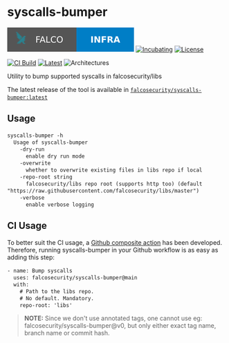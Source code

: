 # syscalls-bumper

[![Falco Infra Repository](https://github.com/falcosecurity/evolution/blob/main/repos/badges/falco-infra-blue.svg)](https://github.com/falcosecurity/evolution/blob/main/REPOSITORIES.md#infra-scope) [![Incubating](https://img.shields.io/badge/status-incubating-orange?style=for-the-badge)](https://github.com/falcosecurity/evolution/blob/main/REPOSITORIES.md#incubating) [![License](https://img.shields.io/github/license/falcosecurity/syscalls-bumper?style=for-the-badge)](./LICENSE)

[![CI Build](https://github.com/falcosecurity/syscalls-bumper/actions/workflows/ci.yml/badge.svg)](https://github.com/falcosecurity/syscalls-bumper/actions/workflows/ci.yml)
[![Latest](https://img.shields.io/github/v/release/falcosecurity/syscalls-bumper?style=flat)](https://github.com/falcosecurity/syscalls-bumper/releases/latest)
![Architectures](https://img.shields.io/badge/ARCHS-x86__64|aarch64|s390x|ppc64le|riscv64|loong64-blueviolet?style=flat)

Utility to bump supported syscalls in falcosecurity/libs

The latest release of the tool is available in [`falcosecurity/syscalls-bumper:latest`](https://hub.docker.com/r/falcosecurity/syscalls-bumper)

## Usage

```shell
syscalls-bumper -h
  Usage of syscalls-bumper
    -dry-run
      enable dry run mode
    -overwrite
      whether to overwrite existing files in libs repo if local
    -repo-root string
      falcosecurity/libs repo root (supports http too) (default "https://raw.githubusercontent.com/falcosecurity/libs/master")
    -verbose
      enable verbose logging
```

## CI Usage

To better suit the CI usage, a [Github composite action](https://docs.github.com/en/actions/creating-actions/creating-a-composite-action) has been developed.  
Therefore, running syscalls-bumper in your Github workflow is as easy as adding this step:
```
- name: Bump syscalls
  uses: falcosecurity/syscalls-bumper@main
  with:
    # Path to the libs repo.
    # No default. Mandatory.
    repo-root: 'libs'
```

> __NOTE:__ Since we don't use annotated tags, one cannot use eg: falcosecurity/syscalls-bumper@v0, but only either exact tag name, branch name or commit hash.
